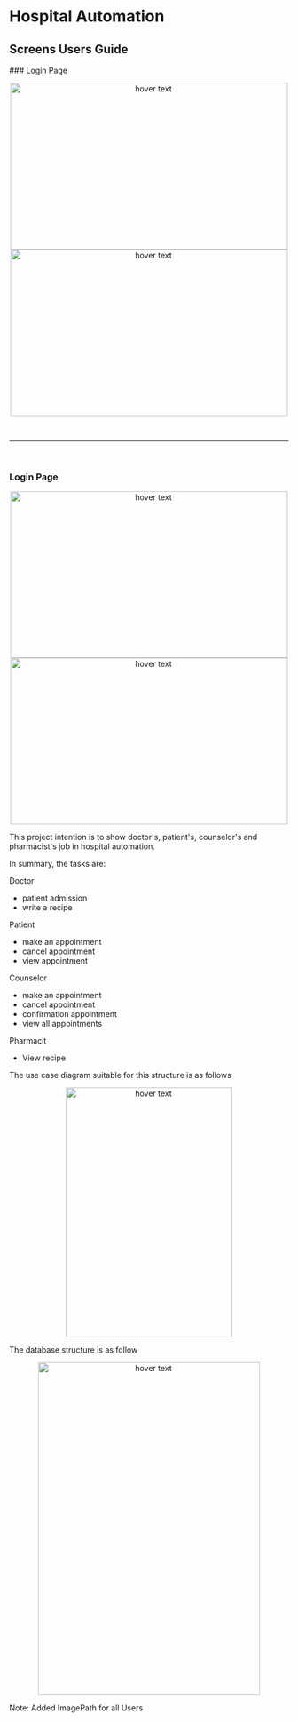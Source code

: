 # Hospital Automation




<p align="center"><h2>Screens Users Guide</h2></p>
### Login Page
<p align="center">
  <img src="https://user-images.githubusercontent.com/82450697/126832540-aff52314-4ec9-4107-834a-9df19a8a7a05.PNG"  width="500px" height="300px" title="hover text">
  <img src="https://user-images.githubusercontent.com/82450697/126832561-9d78355c-e8e8-4ace-a5ff-f07fc0bd7d9e.PNG"  width="500" height="300px" title="hover text">
</p>
<br>
<hr>
<br>

### Login Page
<p align="center">
  <img src="https://user-images.githubusercontent.com/82450697/126832540-aff52314-4ec9-4107-834a-9df19a8a7a05.PNG"  width="500px" height="300px" title="hover text">
  <img src="https://user-images.githubusercontent.com/82450697/126832561-9d78355c-e8e8-4ace-a5ff-f07fc0bd7d9e.PNG"  width="500" height="300px" title="hover text">
</p>


 This project intention is to show doctor's, patient's, counselor's and pharmacist's job in hospital automation.
 
 In summary, the tasks are:
 
 Doctor
 - patient admission 
 - write a recipe

 Patient
 - make an appointment
 - cancel appointment
 - view appointment
 
 Counselor
 - make an appointment
 - cancel appointment
 - confirmation appointment
 - view all appointments

 Pharmacit
 - View recipe

The use case diagram suitable for this structure is as follows

<p align="center">
  <img src="https://user-images.githubusercontent.com/82450697/126831365-b67a0e88-d62d-43be-bb78-9d021384bcb6.png"  width="300px" height="450px" title="hover text">
</p>

The database structure is as follow

<p align="center">
  <img src="https://user-images.githubusercontent.com/82450697/126034809-e3f8625b-3504-4f16-a0eb-b0b2c135a3f6.png"  width="400px" height="600px" title="hover text">
</p>
Note: Added ImagePath for all Users



